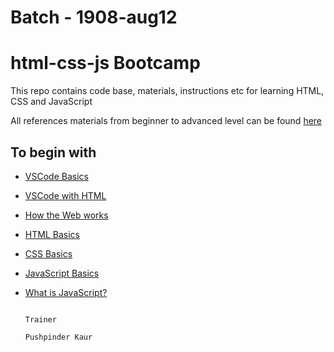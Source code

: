 # Batch - 1908-aug12 
# html-css-js Bootcamp
This repo contains code base, materials, instructions etc for learning HTML, CSS and JavaScript

All references materials from beginner to advanced level can be found [here](https://developer.mozilla.org/)
## To begin with
- [VSCode Basics](https://code.visualstudio.com/docs/introvideos/basics)
- [VSCode with HTML](https://code.visualstudio.com/docs/languages/html)
- [How the Web works](https://developer.mozilla.org/en-US/docs/Learn/Getting_started_with_the_web/How_the_Web_works)
- [HTML Basics](https://developer.mozilla.org/en-US/docs/Learn/Getting_started_with_the_web/HTML_basics)
- [CSS Basics](https://developer.mozilla.org/en-US/docs/Learn/Getting_started_with_the_web/CSS_basics)
- [JavaScript Basics](https://developer.mozilla.org/en-US/docs/Learn/Getting_started_with_the_web/JavaScript_basics)
-  [What is JavaScript?](https://developer.mozilla.org/en-US/docs/Learn/JavaScript/First_steps/What_is_JavaScript)

                                                                    Trainer
                                                                    Pushpinder Kaur
